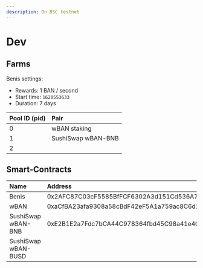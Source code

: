 ```yaml
---
description: On BSC testnet
---
```


# Dev

## Farms

Benis settings:

* Rewards: 1 BAN / second
* Start time: `1620553633`
* Duration: 7 days

| Pool ID \(pid\) | Pair |
| :--- | :--- |
| 0 | wBAN staking |
| 1 | SushiSwap wBAN-BNB |
| 2 |  |

## Smart-Contracts

| Name | Address |
| :--- | :--- |
| Benis | 0x2AFC87C03cF5585BfFCF6302A3d151Cd536A7fB3 |
| wBAN | 0xaCfBA23afa9308a58cBdF42eF5A1a759ac8C6d2e |
| SushiSwap wBAN-BNB | 0xE2B1E2a7Fdc7bCA44C978364fbd45C98a41e4C9b |
| SushiSwap wBAN-BUSD |  |

